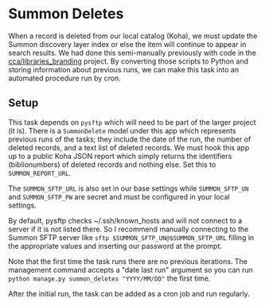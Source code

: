 # Summon Deletes

When a record is deleted from our local catalog (Koha), we must update the Summon discovery layer index or else the item will continue to appear in search results. We had done this semi-manually previously with code in the [cca/libraries_branding](https://github.com/cca/libraries_branding/tree/main/summon) project. By converting those scripts to Python and storing information about previous runs, we can make this task into an automated procedure run by cron.

## Setup

This task depends on `pysftp` which will need to be part of the larger project (it is). There is a `SummonDelete` model under this app which represents previous runs of the tasks; they include the date of the run, the number of deleted records, and a text list of deleted records. We must hook this app up to a public Koha JSON report which simply returns the identifiers (biblionumbers) of deleted records and nothing else. Set this to `SUMMON_REPORT_URL`.

The `SUMMON_SFTP_URL` is also set in our base settings while `SUMMON_SFTP_UN` and `SUMMON_SFTP_PW` are secret and must be configured in your local settings.

By default, pysftp checks ~/.ssh/known_hosts and will not connect to a server if it is not listed there. So I recommend manually connecting to the Summon SFTP server like `sftp $SUMMON_SFTP_UN@$SUMMON_SFTP_URL` filling in the appropriate values and inserting our password at the prompt.

Note that the first time the task runs there are no previous iterations. The management command accepts a "date last run" argument so you can run `python manage.py summon_deletes "YYYY/MM/DD"` the first time.

After the initial run, the task can be added as a cron job and run regularly.
